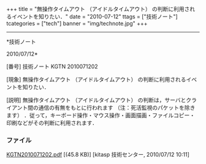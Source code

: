 ﻿+++
title = "無操作タイムアウト （アイドルタイムアウト） の判断に利用されるイベントを知りたい．"
date = "2010-07-12"
ttags = ["技術ノート"]
tcategories = ["tech"]
banner = "img/technote.jpg"
+++

-----------------------------------------------------------------------------------------------------------------------------

*技術ノート

2010/07/12*


[番号]
技術ノート KGTN 2010071202

[現象]
無操作タイムアウト （アイドルタイムアウト）
の判断に利用されるイベントを知りたい．

[説明]
無操作タイムアウト （アイドルタイムアウト）
の判断は，サーバとクライアント間の通信の有無をもとに行われます
（注：死活監視のパケットを除きます）
．従って，キーボード操作・マウス操作・画面描画・ファイルコピー・印刷などがその判断に利用されます．


### ファイル

 
 


[KGTN2010071202.pdf](http://techreport.kitasp.net/attachments/download/226/KGTN2010071202.pdf)
 [(45.8 KB)] [kitasp 技術センター, 2010/07/12
10:11]


 


 

